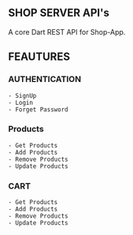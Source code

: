 ## SHOP SERVER API's

A core Dart REST API for Shop-App.

## FEAUTURES

### AUTHENTICATION

    - SignUp
    - Login
    - Forget Password

### Products

    - Get Products
    - Add Products
    - Remove Products
    - Update Products

### CART

    - Get Products
    - Add Products
    - Remove Products
    - Update Products

